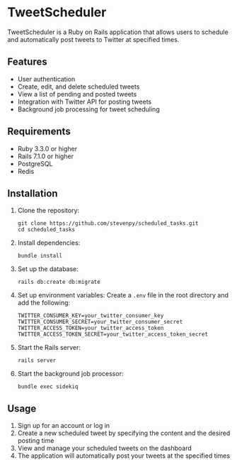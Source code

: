 # TweetScheduler

TweetScheduler is a Ruby on Rails application that allows users to schedule and automatically post tweets to Twitter at specified times.

## Features

- User authentication
- Create, edit, and delete scheduled tweets
- View a list of pending and posted tweets
- Integration with Twitter API for posting tweets
- Background job processing for tweet scheduling

## Requirements

- Ruby 3.3.0 or higher
- Rails 7.1.0 or higher
- PostgreSQL
- Redis

## Installation

1. Clone the repository:
   ```
   git clone https://github.com/stevenpy/scheduled_tasks.git
   cd scheduled_tasks
   ```

2. Install dependencies:
   ```
   bundle install
   ```

3. Set up the database:
   ```
   rails db:create db:migrate
   ```

4. Set up environment variables:
   Create a `.env` file in the root directory and add the following:
   ```
   TWITTER_CONSUMER_KEY=your_twitter_consumer_key
   TWITTER_CONSUMER_SECRET=your_twitter_consumer_secret
   TWITTER_ACCESS_TOKEN=your_twitter_access_token
   TWITTER_ACCESS_TOKEN_SECRET=your_twitter_access_token_secret
   ```

5. Start the Rails server:
   ```
   rails server
   ```

6. Start the background job processor:
   ```
   bundle exec sidekiq
   ```

## Usage

1. Sign up for an account or log in
2. Create a new scheduled tweet by specifying the content and the desired posting time
3. View and manage your scheduled tweets on the dashboard
4. The application will automatically post your tweets at the specified times
